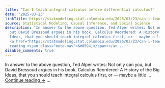 ```yaml
---
title: “Can I teach integral calculus before differential calculus?”
date: '2025-03-23'
linkTitle: https://statmodeling.stat.columbia.edu/2025/03/23/can-i-teach-integral-calculus-before-differential-calculus/
source: Statistical Modeling, Causal Inference, and Social Science
description: 'In answer to the above question, Ted Alper writes: Not only can you,
  but David Bressoud argues in his book, Calculus Reordered: A History of the Big
  Ideas, that you should teach integral calculus first, or — maybe a little &#8230;
  <a href="https://statmodeling.stat.columbia.edu/2025/03/23/can-i-teach-integral-calculus-before-differential-calculus/">Continue
  reading <span class="meta-nav">&#8594;</span></a> ...'
disable_comments: true
---
```

In answer to the above question, Ted Alper writes: Not only can you, but David Bressoud argues in his book, Calculus Reordered: A History of the Big Ideas, that you should teach integral calculus first, or — maybe a little &#8230; <a href="https://statmodeling.stat.columbia.edu/2025/03/23/can-i-teach-integral-calculus-before-differential-calculus/">Continue reading <span class="meta-nav">&#8594;</span></a> ...